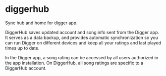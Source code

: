 # diggerhub
Sync hub and home for digger app.

DiggerHub saves updated account and song info sent from the Digger app.  It
serves as a data backup, and provides automatic synchronization so you can
run Digger on different devices and keep all your ratings and last played
times up to date.

In the Digger app, a song rating can be accessed by all users authorized in
the app installation.  On DiggerHub, all song ratings are specific to a
DiggerHub account.
